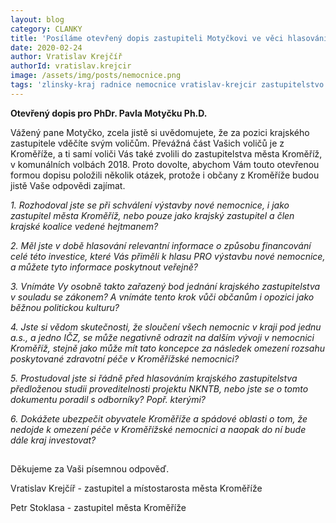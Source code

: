 ```yaml
---
layout: blog
category: CLANKY
title: 'Posíláme otevřený dopis zastupiteli Motyčkovi ve věci hlasování o krajské nemocnici'
date: 2020-02-24
author: Vratislav Krejčíř
authorId: vratislav.krejcir
image: /assets/img/posts/nemocnice.png
tags: 'zlinsky-kraj radnice nemocnice vratislav-krejcir zastupitelstvo'
---
```

**Otevřený dopis pro PhDr. Pavla Motyčku Ph.D.** 

Vážený pane Motyčko, zcela jistě si uvědomujete, že za pozici krajského zastupitele vděčíte svým voličům. Převážná část Vašich voličů je z Kroměříže, a ti samí voliči Vás také zvolili do zastupitelstva města Kroměříž, v komunálních volbách 2018. Proto dovolte, abychom Vám touto otevřenou formou dopisu položili několik otázek, protože i občany z Kroměříže budou jistě Vaše odpovědi zajímat.


 *1. Rozhodoval jste se při schválení výstavby nové nemocnice, i jako zastupitel města Kroměříž, nebo pouze jako krajský zastupitel a člen krajské koalice vedené hejtmanem?* 

 *2. Měl jste v době hlasování relevantní informace o způsobu financování celé této investice, které Vás přiměli k hlasu PRO výstavbu nové nemocnice, a můžete tyto informace poskytnout veřejně?* 

 *3. Vnímáte Vy osobně takto zařazený bod jednání krajského zastupitelstva v souladu se zákonem? A vnímáte tento krok vůči občanům i opozici jako běžnou politickou kulturu?* 

 *4. Jste si vědom skutečnosti, že sloučení všech nemocnic v kraji pod jednu a.s., a jedno IČZ, se může negativně odrazit na dalším vývoji v nemocnici Kroměříž, stejně jako může mít tato koncepce za následek omezení rozsahu poskytované zdravotní péče v Kroměřížské nemocnici?* 

 *5. Prostudoval jste si řádně před hlasováním krajského zastupitelstva předloženou studii proveditelnosti projektu NKNTB, nebo jste  se o tomto dokumentu poradil s odborníky? Popř. kterými?*

 *6. Dokážete ubezpečit obyvatele Kroměříže a spádové oblasti o tom, že nedojde k omezení péče v Kroměřížské nemocnici a naopak do ní bude dále kraj investovat?*
##
Děkujeme za Vaši písemnou odpověď.

Vratislav Krejčíř - zastupitel a místostarosta města Kroměříže

Petr Stoklasa - zastupitel města Kroměříže
